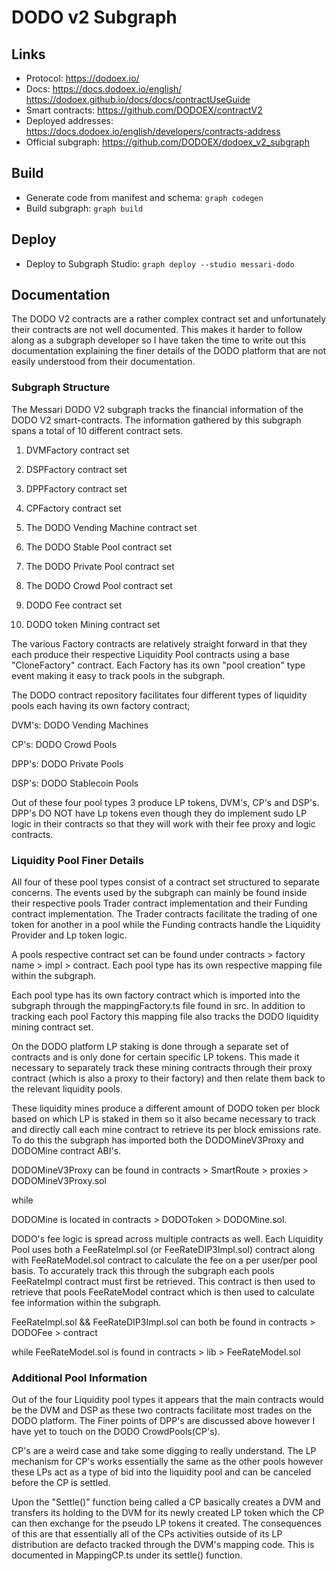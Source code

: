 # DODO v2 Subgraph

## Links

- Protocol: https://dodoex.io/
- Docs:
  https://docs.dodoex.io/english/
  https://dodoex.github.io/docs/docs/contractUseGuide
- Smart contracts: https://github.com/DODOEX/contractV2
- Deployed addresses: https://docs.dodoex.io/english/developers/contracts-address
- Official subgraph: https://github.com/DODOEX/dodoex_v2_subgraph

## Build

- Generate code from manifest and schema: `graph codegen`
- Build subgraph: `graph build`

## Deploy

- Deploy to Subgraph Studio: `graph deploy --studio messari-dodo`

## Documentation

The DODO V2 contracts are a rather complex contract set and unfortunately their contracts are not well documented. This makes it harder to follow along
as a subgraph developer so I have taken the time to write out this documentation explaining the finer details of the DODO platform that are not easily
understood from their documentation.

### Subgraph Structure

The Messari DODO V2 subgraph tracks the financial information of the DODO V2 smart-contracts. The information gathered by this subgraph spans a total of
10 different contract sets.

1. DVMFactory contract set

2. DSPFactory contract set

3. DPPFactory contract set

4. CPFactory contract set

5. The DODO Vending Machine contract set

6. The DODO Stable Pool contract set

7. The DODO Private Pool contract set

8. The DODO Crowd Pool contract set

9. DODO Fee contract set

10. DODO token Mining contract set

The various Factory contracts are relatively straight forward in that they each produce their respective Liquidity Pool contracts using a base
"CloneFactory" contract. Each Factory has its own "pool creation" type event making it easy to track pools in the subgraph.

The DODO contract repository facilitates four different types of liquidity pools each having its own factory contract;

DVM's: DODO Vending Machines

CP's: DODO Crowd Pools

DPP's: DODO Private Pools

DSP's: DODO Stablecoin Pools

Out of these four pool types 3 produce LP tokens, DVM's, CP's and DSP's. DPP's DO NOT have Lp tokens even though they do implement sudo LP logic in
their contracts so that they will work with their fee proxy and logic contracts.

### Liquidity Pool Finer Details

All four of these pool types consist of a contract set structured to separate concerns. The events used by the subgraph can mainly be found inside
their respective pools Trader contract implementation and their Funding contract implementation. The Trader contracts facilitate the trading of one
token for another in a pool while the Funding contracts handle the Liquidity Provider and Lp token logic.

A pools respective contract set can be found under contracts > factory name > impl > contract. Each pool type has its own respective mapping file
within the subgraph.

Each pool type has its own factory contract which is imported into the subgraph through the mappingFactory.ts file found in src. In addition to
tracking each pool Factory this mapping file also tracks the DODO liquidity mining contract set.

On the DODO platform LP staking is done through a separate set of contracts and is only done for certain specific LP tokens. This made it necessary to
separately track these mining contracts through their proxy contract (which is also a proxy to their factory) and then relate them back to the relevant
liquidity pools.

These liquidity mines produce a different amount of DODO token per block based on which LP is staked in them so it also became necessary to track and
directly call each mine contract to retrieve its per block emissions rate. To do this the subgraph has imported both the DODOMineV3Proxy and DODOMine
contract ABI's.

DODOMineV3Proxy can be found in contracts > SmartRoute > proxies > DODOMineV3Proxy.sol

while

DODOMine is located in contracts > DODOToken > DODOMine.sol.

DODO's fee logic is spread across multiple contracts as well. Each Liquidity Pool uses both a FeeRateImpl.sol (or FeeRateDIP3Impl.sol) contract along
with FeeRateModel.sol contract to calculate the fee on a per user/per pool basis. To accurately track this through the subgraph each pools FeeRateImpl
contract must first be retrieved. This contract is then used to retrieve that pools FeeRateModel contract which is then used to calculate fee
information within the subgraph.

FeeRateImpl.sol && FeeRateDIP3Impl.sol can both be found in contracts > DODOFee > contract

while FeeRateModel.sol is found in contracts > lib > FeeRateModel.sol

### Additional Pool Information

Out of the four Liquidity pool types it appears that the main contracts would be the DVM and DSP as these two contracts facilitate most trades on the
DODO platform. The Finer points of DPP's are discussed above however I have yet to touch on the DODO CrowdPools(CP's).

CP's are a weird case and take some digging to really understand. The LP mechanism for CP's works essentially the same as the other pools however these
LPs act as a type of bid into the liquidity pool and can be canceled before the CP is settled.

Upon the "Settle()" function being called a CP basically creates a DVM and transfers its holding to the DVM for its newly created LP token which the CP
can then exchange for the pseudo LP tokens it created. The consequences of this are that essentially all of the CPs activities outside of its LP
distribution are defacto tracked through the DVM's mapping code. This is documented in MappingCP.ts under its settle() function.
